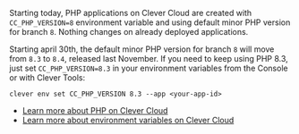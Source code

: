 
Starting today, PHP applications on Clever Cloud are created with `CC_PHP_VERSION=8` environment variable and using default minor PHP version for branch `8`. Nothing changes on already deployed applications.

Starting april 30th, the default minor PHP version for branch `8` will move from `8.3` to `8.4`, released last November. If you need to keep using PHP 8.3, just set `CC_PHP_VERSION=8.3` in your environment variables from the Console or with Clever Tools:

```
clever env set CC_PHP_VERSION 8.3 --app <your-app-id>
```

* [Learn more about PHP on Clever Cloud](/developers/doc/applications/php/)
* [Learn more about environment variables on Clever Cloud](/developers/doc/reference/reference-environment-variables/)


